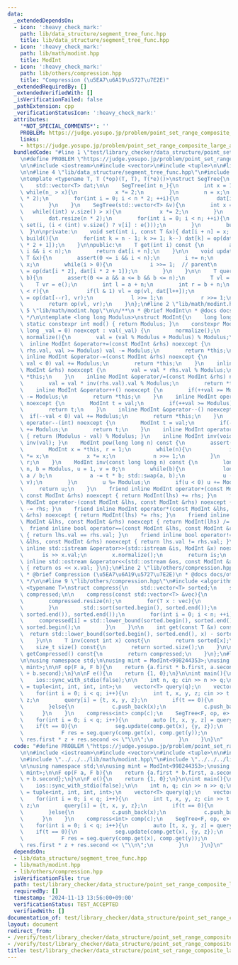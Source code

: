 ```yaml
---
data:
  _extendedDependsOn:
  - icon: ':heavy_check_mark:'
    path: lib/data_structure/segment_tree_func.hpp
    title: lib/data_structure/segment_tree_func.hpp
  - icon: ':heavy_check_mark:'
    path: lib/math/modint.hpp
    title: ModInt
  - icon: ':heavy_check_mark:'
    path: lib/others/compression.hpp
    title: "Compression (\u5EA7\u6A19\u5727\u7E2E)"
  _extendedRequiredBy: []
  _extendedVerifiedWith: []
  _isVerificationFailed: false
  _pathExtension: cpp
  _verificationStatusIcon: ':heavy_check_mark:'
  attributes:
    '*NOT_SPECIAL_COMMENTS*': ''
    PROBLEM: https://judge.yosupo.jp/problem/point_set_range_composite_large_array
    links:
    - https://judge.yosupo.jp/problem/point_set_range_composite_large_array
  bundledCode: "#line 1 \"test/library_checker/data_structure/point_set_range_composite_large_array.test.cpp\"\
    \n#define PROBLEM \"https://judge.yosupo.jp/problem/point_set_range_composite_large_array\"\
    \n\n#include <iostream>\n#include <vector>\n#include <tuple>\n\n#line 2 \"lib/data_structure/segment_tree_func.hpp\"\
    \n\n#line 4 \"lib/data_structure/segment_tree_func.hpp\"\n#include <cassert>\n\
    \ntemplate <typename T, T (*op)(T, T), T(*e)()>\nstruct SegTree{\n    int n;\n\
    \    std::vector<T> dat;\n\n    SegTree(int n_){\n        int x = 1;\n       \
    \ while(n_ > x){\n            x *= 2;\n        }\n        n = x;\n        dat.resize(n\
    \ * 2);\n        for(int i = 0; i < n * 2; ++i){\n            dat[i] = e();\n\
    \        }\n    }\n    SegTree(std::vector<T> &v){\n        int x = 1;\n     \
    \   while((int) v.size() > x){\n            x *= 2;\n        }\n        n = x;\n\
    \        dat.resize(n * 2);\n        for(int i = 0; i < n; ++i){\n           \
    \ set(i, (i < (int) v.size() ? v[i] : e()));\n        }\n        build();\n  \
    \  }\n\nprivate:\n    void set(int i, const T &x){ dat[i + n] = x; }\n\n    void\
    \ build(){\n        for(int k = n - 1; k >= 1; k--) dat[k] = op(dat[k * 2], dat[k\
    \ * 2 + 1]);\n    }\n\npublic:\n    T get(int i) const {\n        assert(0 <=\
    \ i && i < n);\n        return dat[i + n];\n    }\n\n    void update(int i, const\
    \ T &x){\n        assert(0 <= i && i < n);\n        i += n;\n        dat[i] =\
    \ x;\n        while(i > 0){\n            i >>= 1;  // parent\n            dat[i]\
    \ = op(dat[i * 2], dat[i * 2 + 1]);\n        }\n    }\n\n    T query(int a, int\
    \ b){\n        assert(0 <= a && a <= b && b <= n);\n        T vl = e();\n    \
    \    T vr = e();\n        int l = a + n;\n        int r = b + n;\n        while(l\
    \ < r){\n            if(l & 1) vl = op(vl, dat[l++]);\n            if(r & 1) vr\
    \ = op(dat[--r], vr);\n            l >>= 1;\n            r >>= 1;\n        }\n\
    \        return op(vl, vr);\n    }\n};\n#line 2 \"lib/math/modint.hpp\"\n\n#line\
    \ 5 \"lib/math/modint.hpp\"\n\n/**\n * @brief ModInt\n * @docs docs/math/modint.md\n\
    \ */\n\ntemplate <long long Modulus>\nstruct ModInt{\n    long long val;\n   \
    \ static constexpr int mod() { return Modulus; }\n    constexpr ModInt(const long\
    \ long _val = 0) noexcept : val(_val) {\n        normalize();\n    }\n    void\
    \ normalize(){\n        val = (val % Modulus + Modulus) % Modulus;\n    }\n  \
    \  inline ModInt &operator+=(const ModInt &rhs) noexcept {\n        if(val +=\
    \ rhs.val, val >= Modulus) val -= Modulus;\n        return *this;\n    }\n   \
    \ inline ModInt &operator-=(const ModInt &rhs) noexcept {\n        if(val -= rhs.val,\
    \ val < 0) val += Modulus;\n        return *this;\n    }\n    inline ModInt &operator*=(const\
    \ ModInt &rhs) noexcept {\n        val = val * rhs.val % Modulus;\n        return\
    \ *this;\n    }\n    inline ModInt &operator/=(const ModInt &rhs) noexcept {\n\
    \        val = val * inv(rhs.val).val % Modulus;\n        return *this;\n    }\n\
    \    inline ModInt &operator++() noexcept {\n        if(++val >= Modulus) val\
    \ -= Modulus;\n        return *this;\n    }\n    inline ModInt operator++(int)\
    \ noexcept {\n        ModInt t = val;\n        if(++val >= Modulus) val -= Modulus;\n\
    \        return t;\n    }\n    inline ModInt &operator--() noexcept {\n      \
    \  if(--val < 0) val += Modulus;\n        return *this;\n    }\n    inline ModInt\
    \ operator--(int) noexcept {\n        ModInt t = val;\n        if(--val < 0) val\
    \ += Modulus;\n        return t;\n    }\n    inline ModInt operator-() const noexcept\
    \ { return (Modulus - val) % Modulus; }\n    inline ModInt inv(void) const { return\
    \ inv(val); }\n    ModInt pow(long long n) const {\n        assert(0 <= n);\n\
    \        ModInt x = *this, r = 1;\n        while(n){\n            if(n & 1) r\
    \ *= x;\n            x *= x;\n            n >>= 1;\n        }\n        return\
    \ r;\n    }\n    ModInt inv(const long long n) const {\n        long long a =\
    \ n, b = Modulus, u = 1, v = 0;\n        while(b){\n            long long t =\
    \ a / b;\n            a -= t * b; std::swap(a, b);\n            u -= t * v; std::swap(u,\
    \ v);\n        }\n        u %= Modulus;\n        if(u < 0) u += Modulus;\n   \
    \     return u;\n    }\n    friend inline ModInt operator+(const ModInt &lhs,\
    \ const ModInt &rhs) noexcept { return ModInt(lhs) += rhs; }\n    friend inline\
    \ ModInt operator-(const ModInt &lhs, const ModInt &rhs) noexcept { return ModInt(lhs)\
    \ -= rhs; }\n    friend inline ModInt operator*(const ModInt &lhs, const ModInt\
    \ &rhs) noexcept { return ModInt(lhs) *= rhs; }\n    friend inline ModInt operator/(const\
    \ ModInt &lhs, const ModInt &rhs) noexcept { return ModInt(lhs) /= rhs; }\n  \
    \  friend inline bool operator==(const ModInt &lhs, const ModInt &rhs) noexcept\
    \ { return lhs.val == rhs.val; }\n    friend inline bool operator!=(const ModInt\
    \ &lhs, const ModInt &rhs) noexcept { return lhs.val != rhs.val; }\n    friend\
    \ inline std::istream &operator>>(std::istream &is, ModInt &x) noexcept {\n  \
    \      is >> x.val;\n        x.normalize();\n        return is;\n    }\n    friend\
    \ inline std::ostream &operator<<(std::ostream &os, const ModInt &x) noexcept\
    \ { return os << x.val; }\n};\n#line 2 \"lib/others/compression.hpp\"\n\n/**\n\
    \ * @brief Compression (\u5EA7\u6A19\u5727\u7E2E)\n * @docs docs/others/compression.md\n\
    \ */\n\n#line 9 \"lib/others/compression.hpp\"\n#include <algorithm>\n\ntemplate\
    \ <typename T>\nstruct compress{\n    std::vector<T> sorted;\n    std::vector<int>\
    \ compressed;\n\n    compress(const std::vector<T> &vec){\n        int n = vec.size();\n\
    \        compressed.resize(n);\n        for(T x : vec){\n            sorted.emplace_back(x);\n\
    \        }\n        std::sort(sorted.begin(), sorted.end());\n        sorted.erase(std::unique(sorted.begin(),\
    \ sorted.end()), sorted.end());\n        for(int i = 0; i < n; ++i){\n       \
    \     compressed[i] = std::lower_bound(sorted.begin(), sorted.end(), vec[i]) -\
    \ sorted.begin();\n        }\n    }\n\n    int get(const T &x) const{\n      \
    \  return std::lower_bound(sorted.begin(), sorted.end(), x) - sorted.begin();\n\
    \    }\n\n    T inv(const int x) const{\n        return sorted[x];\n    }\n\n\
    \    size_t size() const{\n        return sorted.size();\n    }\n\n    std::vector<T>\
    \ getCompressed() const{\n        return compressed;\n    }\n};\n#line 10 \"test/library_checker/data_structure/point_set_range_composite_large_array.test.cpp\"\
    \n\nusing namespace std;\n\nusing mint = ModInt<998244353>;\nusing F = pair<mint,\
    \ mint>;\n\nF op(F a, F b){\n    return {a.first * b.first, a.second * b.first\
    \ + b.second};\n}\n\nF e(){\n    return {1, 0};\n}\n\nint main(){\n    cin.tie(nullptr);\n\
    \    ios::sync_with_stdio(false);\n\n    int n, q; cin >> n >> q;\n    using T\
    \ = tuple<int, int, int, int>;\n    vector<T> query(q);\n    vector<int> c;\n\
    \    for(int i = 0; i < q; i++){\n        int t, x, y, z; cin >> t >> x >> y >>\
    \ z;\n        query[i] = {t, x, y, z};\n        if(t == 0){\n            c.push_back(x);\n\
    \        }else{\n            c.push_back(x);\n            c.push_back(y);\n  \
    \      }\n    }\n    compress<int> comp(c);\n    SegTree<F, op, e> seg(comp.size());\n\
    \    for(int i = 0; i < q; i++){\n        auto [t, x, y, z] = query[i];\n    \
    \    if(t == 0){\n            seg.update(comp.get(x), {y, z});\n        }else{\n\
    \            F res = seg.query(comp.get(x), comp.get(y));\n            cout <<\
    \ res.first * z + res.second << \"\\n\";\n        }\n    }\n}\n"
  code: "#define PROBLEM \"https://judge.yosupo.jp/problem/point_set_range_composite_large_array\"\
    \n\n#include <iostream>\n#include <vector>\n#include <tuple>\n\n#include \"../../../lib/data_structure/segment_tree_func.hpp\"\
    \n#include \"../../../lib/math/modint.hpp\"\n#include \"../../../lib/others/compression.hpp\"\
    \n\nusing namespace std;\n\nusing mint = ModInt<998244353>;\nusing F = pair<mint,\
    \ mint>;\n\nF op(F a, F b){\n    return {a.first * b.first, a.second * b.first\
    \ + b.second};\n}\n\nF e(){\n    return {1, 0};\n}\n\nint main(){\n    cin.tie(nullptr);\n\
    \    ios::sync_with_stdio(false);\n\n    int n, q; cin >> n >> q;\n    using T\
    \ = tuple<int, int, int, int>;\n    vector<T> query(q);\n    vector<int> c;\n\
    \    for(int i = 0; i < q; i++){\n        int t, x, y, z; cin >> t >> x >> y >>\
    \ z;\n        query[i] = {t, x, y, z};\n        if(t == 0){\n            c.push_back(x);\n\
    \        }else{\n            c.push_back(x);\n            c.push_back(y);\n  \
    \      }\n    }\n    compress<int> comp(c);\n    SegTree<F, op, e> seg(comp.size());\n\
    \    for(int i = 0; i < q; i++){\n        auto [t, x, y, z] = query[i];\n    \
    \    if(t == 0){\n            seg.update(comp.get(x), {y, z});\n        }else{\n\
    \            F res = seg.query(comp.get(x), comp.get(y));\n            cout <<\
    \ res.first * z + res.second << \"\\n\";\n        }\n    }\n}\n"
  dependsOn:
  - lib/data_structure/segment_tree_func.hpp
  - lib/math/modint.hpp
  - lib/others/compression.hpp
  isVerificationFile: true
  path: test/library_checker/data_structure/point_set_range_composite_large_array.test.cpp
  requiredBy: []
  timestamp: '2024-11-13 13:56:00+09:00'
  verificationStatus: TEST_ACCEPTED
  verifiedWith: []
documentation_of: test/library_checker/data_structure/point_set_range_composite_large_array.test.cpp
layout: document
redirect_from:
- /verify/test/library_checker/data_structure/point_set_range_composite_large_array.test.cpp
- /verify/test/library_checker/data_structure/point_set_range_composite_large_array.test.cpp.html
title: test/library_checker/data_structure/point_set_range_composite_large_array.test.cpp
---
```

